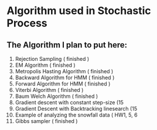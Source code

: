 # Algorithm used in Stochastic Process
## The Algorithm I plan to put here:
1. Rejection Sampling ( finished )
2. EM Algorithm ( finished )
3. Metropolis Hasting Algorithm ( finished )
4. Backward Algorithm for HMM ( finished )
5. Forward Algorithm for HMM ( finished )
6. Viterbi Algorithm ( finished )
7. Baum Welch Algorithm ( finished )
8. Gradient descent with constant step-size (15
9. Gradient Descent with Backtracking linesearch (15
10. Example of analyzing the snowfall data ( HW1, 5, 6
11. Gibbs sampler ( finished )



